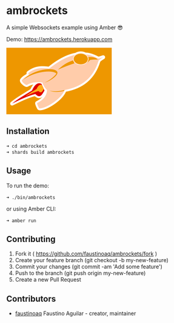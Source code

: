 # ambrockets

A simple Websockets example using Amber 😎

Demo: https://ambrockets.herokuapp.com

![ambrockets](https://raw.githubusercontent.com/faustinoaq/ambrockets/master/src/assets/images/rocket.png)

## Installation

```
➜ cd ambrockets
➜ shards build ambrockets
```

## Usage

To run the demo:

```
➜ ./bin/ambrockets
```

or using Amber CLI:

```
➜ amber run
```

## Contributing

1. Fork it ( https://github.com/faustinoaq/ambrockets/fork )
2. Create your feature branch (git checkout -b my-new-feature)
3. Commit your changes (git commit -am 'Add some feature')
4. Push to the branch (git push origin my-new-feature)
5. Create a new Pull Request

## Contributors

- [faustinoaq](https://github.com/faustinoaq) Faustino Aguilar - creator, maintainer
